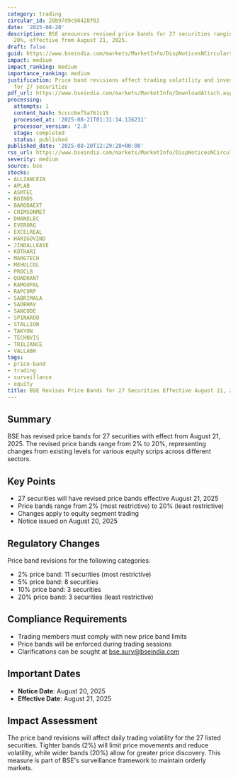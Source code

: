 ```yaml
---
category: trading
circular_id: 20b97d9c90428f03
date: '2025-08-20'
description: BSE announces revised price bands for 27 securities ranging from 2% to
  20%, effective from August 21, 2025.
draft: false
guid: https://www.bseindia.com/markets/MarketInfo/DispNoticesNCirculars.aspx?Noticeid={1FC7A47B-659C-49E3-BAD0-577D4ACBB6A7}&noticeno=20250820-42&dt=08/20/2025&icount=42&totcount=60&flag=0
impact: medium
impact_ranking: medium
importance_ranking: medium
justification: Price band revisions affect trading volatility and investor behavior
  for 27 securities
pdf_url: https://www.bseindia.com/markets/MarketInfo/DownloadAttach.aspx?id=20250820-42&attachedId=
processing:
  attempts: 1
  content_hash: 5cccc6ef5a761c15
  processed_at: '2025-08-21T01:31:14.136231'
  processor_version: '2.0'
  stage: completed
  status: published
published_date: '2025-08-20T12:29:28+00:00'
rss_url: https://www.bseindia.com/markets/MarketInfo/DispNoticesNCirculars.aspx?Noticeid={1FC7A47B-659C-49E3-BAD0-577D4ACBB6A7}&noticeno=20250820-42&dt=08/20/2025&icount=42&totcount=60&flag=0
severity: medium
source: bse
stocks:
- ALLIANCEIN
- APLAB
- ASMTEC
- BDINDS
- BARODAEXT
- CRIMSONMET
- DHANELEC
- EVERORG
- EXCELREAL
- HARIGOVIND
- JINDALLEASE
- KOTHARI
- MARGTECH
- MEHULCOL
- PROCLB
- QUADRANT
- RAMGOPAL
- RAPCORP
- SABRIMALA
- SADBHAV
- SANCODE
- SPINAROO
- STALLION
- TAKYON
- TECHNVIS
- TRILIANCE
- VALLABH
tags:
- price-band
- trading
- surveillance
- equity
title: BSE Revises Price Bands for 27 Securities Effective August 21, 2025
---
```


## Summary

BSE has revised price bands for 27 securities with effect from August 21, 2025. The revised price bands range from 2% to 20%, representing changes from existing levels for various equity scrips across different sectors.

## Key Points

- 27 securities will have revised price bands effective August 21, 2025
- Price bands range from 2% (most restrictive) to 20% (least restrictive)
- Changes apply to equity segment trading
- Notice issued on August 20, 2025

## Regulatory Changes

Price band revisions for the following categories:
- 2% price band: 11 securities (most restrictive)
- 5% price band: 8 securities
- 10% price band: 3 securities
- 20% price band: 3 securities (least restrictive)

## Compliance Requirements

- Trading members must comply with new price band limits
- Price bands will be enforced during trading sessions
- Clarifications can be sought at bse.surv@bseindia.com

## Important Dates

- **Notice Date**: August 20, 2025
- **Effective Date**: August 21, 2025

## Impact Assessment

The price band revisions will affect daily trading volatility for the 27 listed securities. Tighter bands (2%) will limit price movements and reduce volatility, while wider bands (20%) allow for greater price discovery. This measure is part of BSE's surveillance framework to maintain orderly markets.